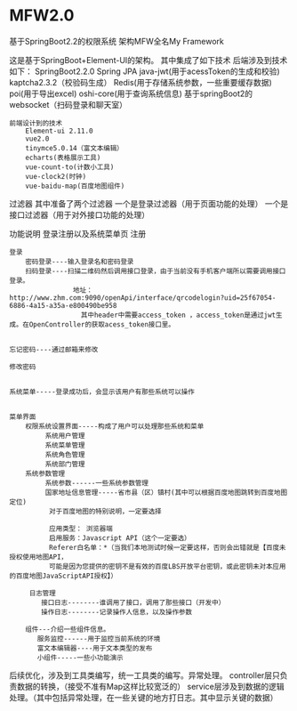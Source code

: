 # MFW2.0
基于SpringBoot2.2的权限系统
架构MFW全名My Framework

这是基于SpringBoot+Element-UI的架构。
其中集成了如下技术
    后端涉及到技术如下：
        SpringBoot2.2.0
        Spring JPA
        java-jwt(用于acessToken的生成和校验)
        kaptcha2.3.2（校验码生成）
        Redis(用于存储系统参数，一些重要缓存数据)
        poi(用于导出excel)
        oshi-core(用于查询系统信息)
        基于springBoot2的websocket（扫码登录和聊天室）
    
    前端设计到的技术
        Element-ui 2.11.0
        vue2.0
        tinymce5.0.14（富文本编辑）
        echarts(表格展示工具)
        vue-count-to(计数小工具)
        vue-clock2(时钟)
        vue-baidu-map(百度地图组件)


过滤器
    其中准备了两个过滤器
    一个是登录过滤器（用于页面功能的处理）
    一个是接口过滤器（用于对外接口功能的处理）

功能说明
登录注册以及系统菜单页
    注册 
    
    登录
        密码登录----输入登录名和密码登录
        扫码登录----扫描二维码然后调用接口登录，由于当前没有手机客户端所以需要调用接口登录。
                    地址：http://www.zhm.com:9090/openApi/interface/qrcodelogin?uid=25f67054-6886-4a15-a35a-e800490be958
                      其中header中需要access_token ，access_token是通过jwt生成。在OpenController的获取acess_token接口里。
                      
    
    忘记密码----通过邮箱来修改
    
    修改密码
    
    
    系统菜单-----登录成功后，会显示该用户有那些系统可以操作
    
        
    菜单界面
        权限系统设置界面-----构成了用户可以处理那些系统和菜单
             系统用户管理
             系统菜单管理
             系统角色管理
             系统部门管理
        系统参数管理
             系统参数------一些系统参数管理
             国家地址信息管理-----省市县（区）镇村(其中可以根据百度地图跳转到百度地图定位)
              对于百度地图的特别说明，一定要选择
            
              应用类型： 浏览器端
              启用服务：Javascript API（这个一定要选）
              Referer白名单：*（当我们本地测试时候一定要这样，否则会出错就是【百度未授权使用地图API，
              可能是因为您提供的密钥不是有效的百度LBS开放平台密钥，或此密钥未对本应用的百度地图JavaScriptAPI授权】）
              
         日志管理
            接口日志--------谁调用了接口，调用了那些接口（开发中）
            操作日志--------记录操作人信息，以及操作参数
            
        组件---介绍一些组件信息。
           服务监控------用于监控当前系统的环境
           富文本编辑器----用于文本类型的发布
           小组件-----一些小功能演示

后续优化，涉及到工具类编写，统一工具类的编写。异常处理。
  controller层只负责数据的转换，（接受不准有Map这样比较宽泛的）
  service层涉及到数据的逻辑处理。（其中包括异常处理，在一些关键的地方打日志。其中显示关键的数据）
 
  
